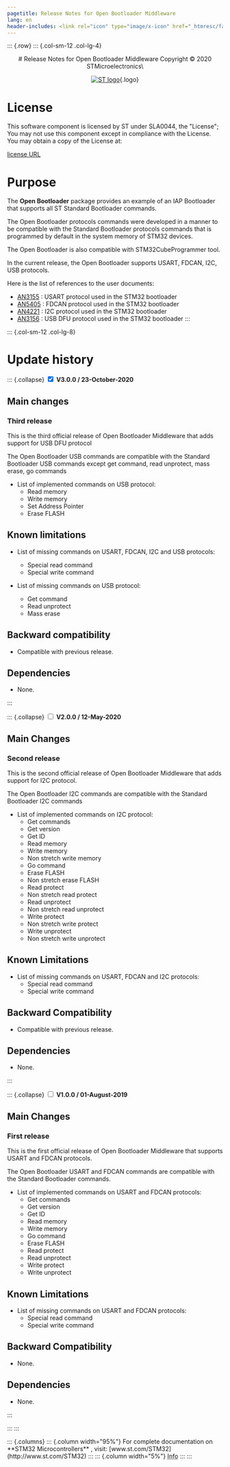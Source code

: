 ```yaml
---
pagetitle: Release Notes for Open Bootloader Middleware
lang: en
header-includes: <link rel="icon" type="image/x-icon" href="_htmresc/favicon.png" />
---
```


::: {.row}
::: {.col-sm-12 .col-lg-4}

<center>
# Release Notes for Open Bootloader Middleware
Copyright &copy; 2020 STMicroelectronics\
    
[![ST logo](_htmresc/st_logo_2020.png)](https://www.st.com){.logo}
</center>

# License

This software component is
licensed by ST under SLA0044, the "License"; You may not use this component except in compliance
with the License. You may obtain a copy of the License at:

[license URL](http://www.st.com/software_license_agreement_liberty_v2)

# Purpose

The **Open Bootloader** package provides an example of an IAP Bootloader that supports all ST Standard Bootloader commands.

The Open Bootloader protocols commands were developed in a manner to be compatible with the Standard Bootloader protocols commands that is programmed by default in the system memory of STM32 devices.

The Open Bootloader is also compatible with STM32CubeProgrammer tool.

In the current release, the Open Bootloader supports USART, FDCAN, I2C, USB protocols.

Here is the list of references to the user documents:

- [AN3155](https://www.st.com/resource/en/application_note/CD00264342.pdf) : USART protocol used in the STM32 bootloader
- [AN5405](https://www.st.com/resource/en/application_note/dm00660346.pdf) : FDCAN protocol used in the STM32 bootloader
- [AN4221](https://www.st.com/resource/en/application_note/DM00072315.pdf) : I2C protocol used in the STM32 bootloader
- [AN3156](https://www.st.com/resource/en/application_note/cd00264379.pdf) : USB DFU protocol used in the STM32 bootloader
:::

::: {.col-sm-12 .col-lg-8}
# Update history

::: {.collapse}
<input type="checkbox" id="collapse-section3" checked aria-hidden="true">
<label for="collapse-section3" aria-hidden="true">__V3.0.0 / 23-October-2020__</label>
<div>			

## Main changes

### Third release

This is the third official release of Open Bootloader Middleware that adds support for USB DFU protocol

The Open Bootloader USB commands are compatible with the Standard Bootloader USB commands except get command, read unprotect, mass erase, go commands

- List of implemented commands on USB protocol:
  - Read memory
  - Write memory
  - Set Address Pointer
  - Erase FLASH

## Known limitations

- List of missing commands on USART, FDCAN, I2C and USB protocols:
  - Special read command
  - Special write command

- List of missing commands on USB protocol:
  - Get command
  - Read unprotect
  - Mass erase

## Backward compatibility

- Compatible with previous release.

## Dependencies

- None.

</div>
:::

::: {.collapse}
<input type="checkbox" id="collapse-section2" aria-hidden="true">
<label for="collapse-section2" aria-hidden="true">__V2.0.0 / 12-May-2020__</label>
<div>

## Main Changes

### Second release

This is the second official release of Open Bootloader Middleware that adds support for I2C protocol.

The Open Bootloader I2C commands are compatible with the Standard Bootloader I2C commands

- List of implemented commands on I2C protocol:
  - Get commands
  - Get version
  - Get ID
  - Read memory
  - Write memory
  - Non stretch write memory
  - Go command
  - Erase FLASH
  - Non stretch erase FLASH
  - Read protect
  - Non stretch read protect
  - Read unprotect
  - Non stretch read unprotect
  - Write protect
  - Non stretch write protect
  - Write unprotect
  - Non stretch write unprotect

## Known Limitations

- List of missing commands on USART, FDCAN and I2C protocols:
  - Special read command
  - Special write command

## Backward Compatibility

- Compatible with previous release.

## Dependencies

- None.

</div>
:::

::: {.collapse}
<input type="checkbox" id="collapse-section1" aria-hidden="true">
<label for="collapse-section1" aria-hidden="true">__V1.0.0 / 01-August-2019__</label>
<div>

## Main Changes

### First release

This is the first official release of Open Bootloader Middleware that supports USART and FDCAN protocols.

The Open Bootloader USART and FDCAN commands are compatible with the Standard Bootloader commands.

- List of implemented commands on USART and FDCAN protocols:
  - Get commands
  - Get version
  - Get ID
  - Read memory
  - Write memory
  - Go command
  - Erase FLASH
  - Read protect
  - Read unprotect
  - Write protect
  - Write unprotect

## Known Limitations

- List of missing commands on USART and FDCAN protocols:
  - Special read command
  - Special write command

## Backward Compatibility

- None.

## Dependencies

- None.

</div>
:::


:::
:::

<footer class="sticky">
::: {.columns}
::: {.column width="95%"}
For complete documentation on **STM32 Microcontrollers** ,
visit: [www.st.com/STM32](http://www.st.com/STM32)
:::
::: {.column width="5%"}
<abbr title="Based on template cx566953 version 2.0">Info</abbr>
:::
:::
</footer>
